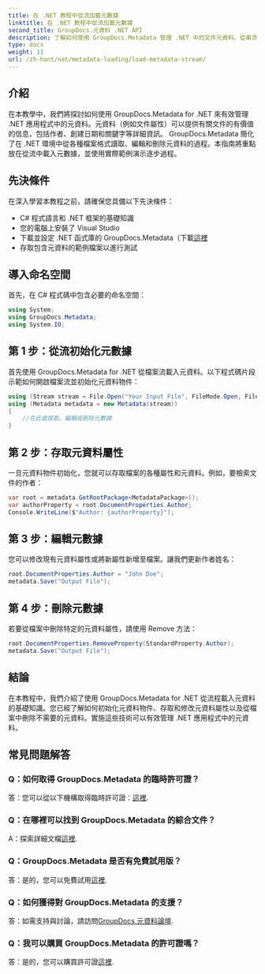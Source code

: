 ```yaml
---
title: 在 .NET 教程中從流加載元數據
linktitle: 在 .NET 教程中從流加載元數據
second_title: GroupDocs.元資料 .NET API
description: 了解如何使用 GroupDocs.Metadata 管理 .NET 中的文件元資料。從串流中載入、編輯和刪除元資料的逐步指南。
type: docs
weight: 11
url: /zh-hant/net/metadata-loading/load-metadata-stream/
---
```

## 介紹
在本教學中，我們將探討如何使用 GroupDocs.Metadata for .NET 來有效管理 .NET 應用程式中的元資料。元資料（例如文件屬性）可以提供有關文件的有價值的信息，包括作者、創建日期和關鍵字等詳細資訊。 GroupDocs.Metadata 簡化了在 .NET 環境中從各種檔案格式讀取、編輯和刪除元資料的過程。本指南將重點放在從流中載入元數據，並使用實際範例演示逐步過程。
## 先決條件
在深入學習本教程之前，請確保您具備以下先決條件：
- C# 程式語言和 .NET 框架的基礎知識
- 您的電腦上安裝了 Visual Studio
- 下載並設定 .NET 函式庫的 GroupDocs.Metadata（下載[這裡](https://releases.groupdocs.com/metadata/net/）)
- 存取包含元資料的範例檔案以進行測試

## 導入命名空間
首先，在 C# 程式碼中包含必要的命名空間：
```csharp
using System;
using GroupDocs.Metadata;
using System.IO;
```
## 第 1 步：從流初始化元數據
首先使用 GroupDocs.Metadata for .NET 從檔案流載入元資料。以下程式碼片段示範如何開啟檔案流並初始化元資料物件：

```csharp
using (Stream stream = File.Open("Your Input File", FileMode.Open, FileAccess.ReadWrite))
using (Metadata metadata = new Metadata(stream))
{
    //在此處提取、編輯或刪除元數據
}
```
## 第 2 步：存取元資料屬性
一旦元資料物件初始化，您就可以存取檔案的各種屬性和元資料。例如，要檢索文件的作者：

```csharp
var root = metadata.GetRootPackage<MetadataPackage>();
var authorProperty = root.DocumentProperties.Author;
Console.WriteLine($"Author: {authorProperty}");
```
## 第 3 步：編輯元數據
您可以修改現有元資料屬性或將新屬性新增至檔案。讓我們更新作者姓名：

```csharp
root.DocumentProperties.Author = "John Doe";
metadata.Save("Output File");
```
## 第 4 步：刪除元數據
若要從檔案中刪除特定的元資料屬性，請使用 Remove 方法：

```csharp
root.DocumentProperties.RemoveProperty(StandardProperty.Author);
metadata.Save("Output File");
```

## 結論
在本教程中，我們介紹了使用 GroupDocs.Metadata for .NET 從流程載入元資料的基礎知識。您已經了解如何初始化元資料物件、存取和修改元資料屬性以及從檔案中刪除不需要的元資料。實施這些技術可以有效管理 .NET 應用程式中的元資料。

## 常見問題解答
### Q：如何取得 GroupDocs.Metadata 的臨時許可證？
答：您可以從以下機構取得臨時許可證：[這裡](https://purchase.groupdocs.com/temporary-license/).
### Q：在哪裡可以找到 GroupDocs.Metadata 的綜合文件？
 A：探索詳細文檔[這裡](https://reference.groupdocs.com/metadata/net/).
### Q：GroupDocs.Metadata 是否有免費試用版？
答：是的，您可以免費試用[這裡](https://releases.groupdocs.com/).
### Q：如何獲得對 GroupDocs.Metadata 的支援？
答：如需支持與討論，請訪問[GroupDocs.元資料論壇](https://forum.groupdocs.com/c/metadata/14).
### Q：我可以購買 GroupDocs.Metadata 的許可證嗎？
答：是的，您可以購買許可證[這裡](https://purchase.groupdocs.com/buy).